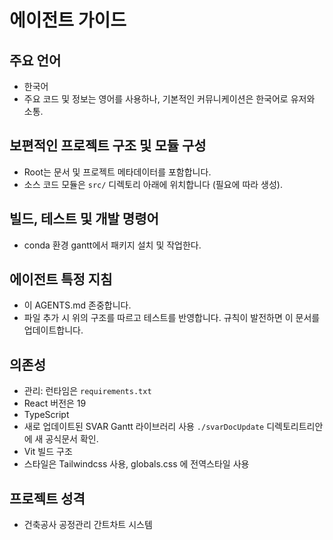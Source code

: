 # 에이전트 가이드

## 주요 언어
- 한국어
- 주요 코드 및 정보는 영어를 사용하나, 기본적인 커뮤니케이션은 한국어로 유저와 소통.

## 보편적인 프로젝트 구조 및 모듈 구성
- Root는 문서 및 프로젝트 메타데이터를 포함합니다.
- 소스 코드 모듈은 `src/` 디렉토리 아래에 위치합니다 (필요에 따라 생성).

## 빌드, 테스트 및 개발 명령어
- conda 환경 gantt에서 패키지 설치 및 작업한다.

## 에이전트 특정 지침
- 이 AGENTS.md 존중합니다.
- 파일 추가 시 위의 구조를 따르고 테스트를 반영합니다. 규칙이 발전하면 이 문서를 업데이트합니다.

## 의존성
- 관리: 런타임은 `requirements.txt`
- React 버전은 19 
- TypeScript 
- 새로 업데이트된 SVAR Gantt 라이브러리 사용 `./svarDocUpdate` 디렉토리트리안에 새 공식문서 확인.
- Vit 빌드 구조
- 스타일은 Tailwindcss 사용, globals.css 에 전역스타일 사용 

## 프로젝트 성격
- 건축공사 공정관리 간트차트 시스템



